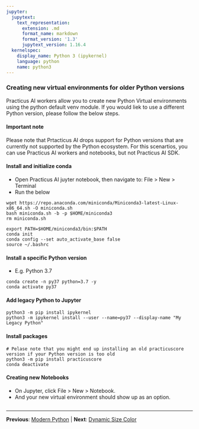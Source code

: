 ```yaml
---
jupyter:
  jupytext:
    text_representation:
      extension: .md
      format_name: markdown
      format_version: '1.3'
      jupytext_version: 1.16.4
  kernelspec:
    display_name: Python 3 (ipykernel)
    language: python
    name: python3
---
```


### Creating new virtual environments for older Python versions 

Practicus AI workers allow you to create new Python Virtual environments using the python default venv module. If you would liek to use a different Python version, please follow the below steps.

#### Important note
Please note that Prtacticus AI drops support for Python versions that are currently not supported by the Python ecosystem. For this scenartios, you can use Practicus AI workers and notebooks, but not Practicus AI SDK. 


#### Install and initialize conda
- Open Practicus AI juyter notebook, then navigate to: File > New > Terminal
- Run the below
```shell
wget https://repo.anaconda.com/miniconda/Miniconda3-latest-Linux-x86_64.sh -O miniconda.sh
bash miniconda.sh -b -p $HOME/miniconda3
rm miniconda.sh

export PATH=$HOME/miniconda3/bin:$PATH
conda init
conda config --set auto_activate_base false
source ~/.bashrc
```


#### Install a specific Python version
- E.g. Python 3.7
```shell
conda create -n py37 python=3.7 -y
conda activate py37
```


#### Add legacy Python to Jupyter

```shell
python3 -m pip install ipykernel
python3 -m ipykernel install --user --name=py37 --display-name "My Legacy Python"
```


#### Install packages

```shell
# Pelase note that you might end up installing an old practicuscore version if your Python version is too old
python3 -m pip install practicuscore
conda deactivate
```


#### Creating new Notebooks

- On Jupyter, click File > New > Notebook.
- And your new virtual environment should show up as an option.

```python

```


---

**Previous**: [Modern Python](modern-python.md) | **Next**: [Dynamic Size Color](../explore-data/01-Plot/Dynamic-Size-Color/Dynamic-Size-Color.md)
